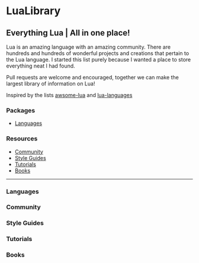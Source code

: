 # LuaLibrary
## Everything Lua | All in one place!

Lua is an amazing language with an amazing community. There are hundreds and hundreds of wonderful projects and creations that pertain to the Lua language. I started this list purely because I wanted a place to store everything neat I had found.

Pull requests are welcome and encouraged, together we can make the largest library of information on Lua!

Inspired by the lists [awsome-lua](https://github.com/LewisJEllis/awesome-lua) and [lua-languages](https://github.com/hengestone/lua-languages)

### Packages
- [Languages](#languages)

### Resources
- [Community](#community)
- [Style Guides](#style-Guides)
- [Tutorials](#tutorials)
- [Books](#books)

---

### Languages

### Community

### Style Guides

### Tutorials

### Books
